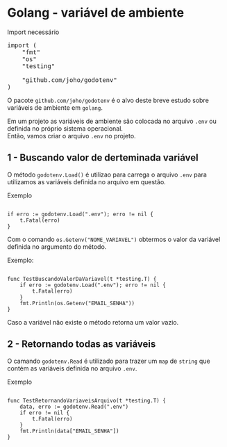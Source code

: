<h1>Golang - variável de ambiente</h1>

Import necessário

<pre>
import (
	"fmt"
	"os"
	"testing"

	"github.com/joho/godotenv"
)
</pre>

O pacote <code>github.com/joho/godotenv</code> é o alvo deste breve estudo sobre variáveis de ambiente em <code>golang</code>.

<div>
Em um projeto as variáveis de ambiente são colocada no arquivo <code>.env</code> ou definida no próprio sistema operacional.
</div>
Então, vamos criar o arquivo <code>.env</code> no projeto.

<h2>1 - Buscando valor de derteminada variável</h2>

O método <code>godotenv.Load()</code> é utilizao para carrega o  arquivo <code>.env</code> para utilizamos as variáveis 
definida no arquivo em questão. 
<div>Exemplo</div>
<pre><code>
if erro := godotenv.Load(".env"); erro != nil {
    t.Fatal(erro)
}
</code></pre>

Com o comando <code>os.Getenv("NOME_VARIAVEL")</code> obtermos o valor da variável definida no argumento do método.
<div>
Exemplo:
</div>
<pre><code>
func TestBuscandoValorDaVariavel(t *testing.T) {
	if erro := godotenv.Load(".env"); erro != nil {
		t.Fatal(erro)
	}
	fmt.Println(os.Getenv("EMAIL_SENHA"))
}
</code></pre>
<p>
Caso a variável não existe o método retorna um valor vazio.
</p>

<h2>2 - Retornando todas as variáveis</h2>

O camando <code>godotenv.Read</code> é utilizado para trazer um <code>map</code> de <code>string</code> que contém as 
variáveis definida no arquivo <code>.env</code>.

<div>Exemplo</div>

<pre><code>
func TestRetornandoVariaveisArquivo(t *testing.T) {
	data, erro := godotenv.Read(".env")
	if erro != nil {
		t.Fatal(erro)
	}
	fmt.Println(data["EMAIL_SENHA"])
}
</code></pre>


